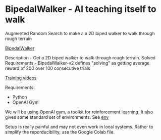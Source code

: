 # BipedalWalker - AI teaching itself to walk
Augmented Random Search to make a a 2D biped walker to walk through rough terrain

[BipedalWalker](https://gym.openai.com/envs/BipedalWalker-v2/)

Description - Get a 2D biped walker to walk through rough terrain.
Solved Requirements - BipedalWalker-v2 defines "solving" as getting average reward of 200 over 100 consecutive trials


[Training videos](videos/)

Requirements:
- Python
- OpenAI Gym

We will be using OpenAI gym, a toolkit for reinforcement learning.
It also gives some standard set of environments. See [env](https://gym.openai.com/envs/)

Setup is really painful and may not even work in local systems. Rather to simplify the reporducibility, use the Google Colab file.
